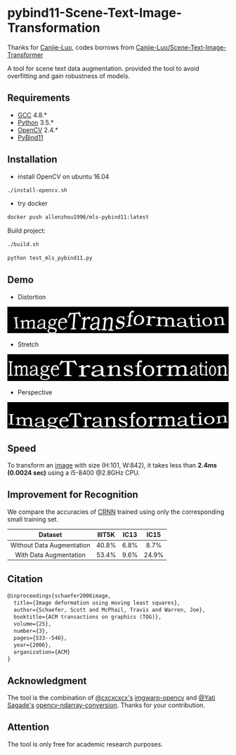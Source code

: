 # pybind11-Scene-Text-Image-Transformation

Thanks for [Canjie-Luo](https://github.com/Canjie-Luo), codes borrows from [Canjie-Luo/Scene-Text-Image-Transformer](https://github.com/Canjie-Luo/Scene-Text-Image-Transformer)

A tool for scene text data augmentation. provided the tool to avoid overfitting and gain robustness of models.

## Requirements

- [GCC](https://gcc.gnu.org/gcc-4.8/) 4.8.*
- [Python](https://www.python.org/) 3.5.*
- [OpenCV](https://opencv.org/) 2.4.*
- [PyBind11](https://github.com/pybind/pybind11)

## Installation

- install OpenCV on ubuntu 16.04

```bash
./install-opencv.sh
```

- try docker

```bash
docker push allenzhou1996/mls-pybind11:latest
```

Build project:

```bash
./build.sh
```

```bash
python test_mls_pybind11.py
```

## Demo

- Distortion

![](pic/im_Distort/demo.png.jpg) 

- Stretch

![](pic/im_Stretch/demo.png.jpg)

- Perspective

![](pic/im_Perspective/demo.png.jpg)

## Speed

To transform an [image](pic/demo.png) with size (H:101, W:842), it takes less than **2.4ms (0.0024 sec)** using a i5-8400 @2.8GHz CPU. 

## Improvement for Recognition

We compare the accuracies of [CRNN](https://github.com/meijieru/crnn.pytorch) trained using only the corresponding small training set.

| <center>Dataset</center> | <center>IIIT5K</center> | <center>IC13</center> | <center>IC15</center> |
| :---: | :---: | :---: | :---:|
| Without Data Augmentation | <center>40.8%</center> | <center>6.8%</center> | <center>8.7%</center> |
| <center>With Data Augmentation</center> | <center>53.4%</center> | <center>9.6%</center> | <center>24.9%</center> | 


## Citation

```
@inproceedings{schaefer2006image,
  title={Image deformation using moving least squares},
  author={Schaefer, Scott and McPhail, Travis and Warren, Joe},
  booktitle={ACM transactions on graphics (TOG)},
  volume={25},
  number={3},
  pages={533--540},
  year={2006},
  organization={ACM}
}
```

## Acknowledgment
The tool is the combination of [@cxcxcxcx's](https://github.com/cxcxcxcx) [imgwarp-opencv](https://github.com/cxcxcxcx/imgwarp-opencv) and [@Yati Sagade's](https://github.com/yati-sagade) [opencv-ndarray-conversion](https://github.com/yati-sagade/opencv-ndarray-conversion). Thanks for your contribution. 

## Attention
The tool is only free for academic research purposes.
